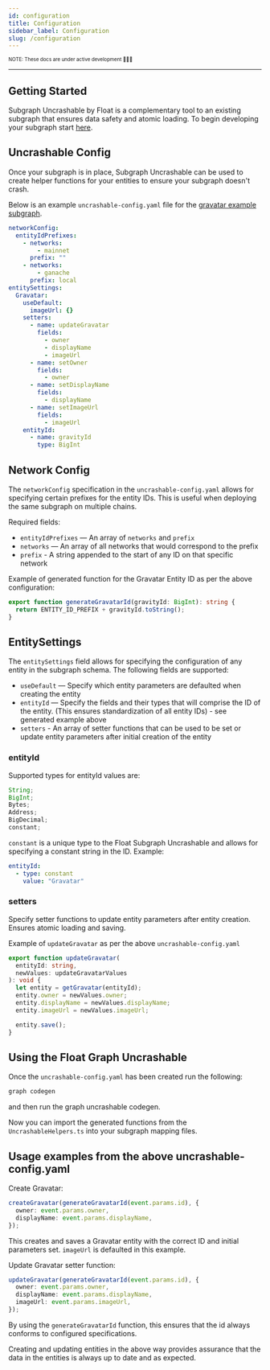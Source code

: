 ```yaml
---
id: configuration
title: Configuration
sidebar_label: Configuration
slug: /configuration
---
```


<sub><sup> NOTE: These docs are under active development 👷‍♀️👷 </sup></sub>

---

## Getting Started

Subgraph Uncrashable by Float is a complementary tool to an existing subgraph that ensures data safety and atomic loading. To begin developing your subgraph start [here](https://thegraph.com/docs/en/developing/creating-a-subgraph/).

## Uncrashable Config

Once your subgraph is in place, Subgraph Uncrashable can be used to create helper functions for your entities to ensure your subgraph doesn't crash.

Below is an example `uncrashable-config.yaml` file for the [gravatar example subgraph](https://github.com/graphprotocol/example-subgraph).

```yaml
networkConfig:
  entityIdPrefixes:
    - networks:
        - mainnet
      prefix: ""
    - networks:
        - ganache
      prefix: local
entitySettings:
  Gravatar:
    useDefault:
      imageUrl: {}
    setters:
      - name: updateGravatar
        fields:
          - owner
          - displayName
          - imageUrl
      - name: setOwner
        fields:
          - owner
      - name: setDisplayName
        fields:
          - displayName
      - name: setImageUrl
        fields:
          - imageUrl
    entityId:
      - name: gravityId
        type: BigInt
```

## Network Config

The `networkConfig` specification in the `uncrashable-config.yaml` allows for specifying certain prefixes for the entity IDs. This is useful when deploying the same subgraph on multiple chains.

Required fields:

- `entityIdPrefixes` — An array of `networks` and `prefix`
- `networks` — An array of all networks that would correspond to the prefix
- `prefix` - A string appended to the start of any ID on that specific network

Example of generated function for the Gravatar Entity ID as per the above configuration:

```typescript
export function generateGravatarId(gravityId: BigInt): string {
  return ENTITY_ID_PREFIX + gravityId.toString();
}
```

## EntitySettings

The `entitySettings` field allows for specifying the configuration of any entity in the subgraph schema.
The following fields are supported:

- `useDefault` — Specify which entity parameters are defaulted when creating the entity
- `entityId` — Specify the fields and their types that will comprise the ID of the entity. (This ensures standardization of all entity IDs) - see generated example above
- `setters` - An array of setter functions that can be used to be set or update entity parameters after initial creation of the entity

### entityId

Supported types for entityId values are:

```javascript
String;
BigInt;
Bytes;
Address;
BigDecimal;
constant;
```

`constant` is a unique type to the Float Subgraph Uncrashable and allows for specifying a constant string in the ID. Example:

```yaml
entityId:
  - type: constant
    value: "Gravatar"
```

### setters

Specify setter functions to update entity parameters after entity creation. Ensures atomic loading and saving.

Example of `updateGravatar` as per the above `uncrashable-config.yaml`

```typescript
export function updateGravatar(
  entityId: string,
  newValues: updateGravatarValues
): void {
  let entity = getGravatar(entityId);
  entity.owner = newValues.owner;
  entity.displayName = newValues.displayName;
  entity.imageUrl = newValues.imageUrl;

  entity.save();
}
```

## Using the Float Graph Uncrashable

Once the `uncrashable-config.yaml` has been created run the following:

```sh
graph codegen
```

and then run the graph uncrashable codegen.

Now you can import the generated functions from the `UncrashableHelpers.ts` into your subgraph mapping files.

## Usage examples from the above uncrashable-config.yaml

Create Gravatar:

```typescript
createGravatar(generateGravatarId(event.params.id), {
  owner: event.params.owner,
  displayName: event.params.displayName,
});
```

This creates and saves a Gravatar entity with the correct ID and initial parameters set. `imageUrl` is defaulted in this example.

Update Gravatar setter function:

```typescript
updateGravatar(generateGravatarId(event.params.id), {
  owner: event.params.owner,
  displayName: event.params.displayName,
  imageUrl: event.params.imageUrl,
});
```

By using the `generateGravatarId` function, this ensures that the id always conforms to configured specifications.

Creating and updating entities in the above way provides assurance that the data in the entities is always up to date and as expected.
